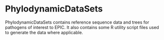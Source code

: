 PhylodynamicDataSets
====================

PhylodynamicDataSets contains reference sequence data and trees for pathogens of interest to EPIC.
It also contains some R utility script files used to generate the data where applicable.
